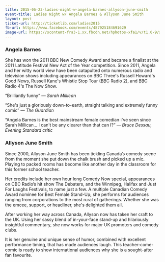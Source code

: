 ```yaml
---
title: 2015-06-23-ladies-night-w-angela-barnes-allyson-june-smith
event-title: Ladies Night w/ Angela Barnes & Allyson June Smith
layout: post
ticket-url: http://ticketlib.com/ladies2015
fb-url: https://www.facebook.com/events/487925184691629
image-url: https://scontent-fra3-1.xx.fbcdn.net/hphotos-xfa1/v/t1.0-9/s720x720/10171652_928113120585081_1031367607626820017_n.jpg?oh=27165bb56c5426b040b87a6a33481248&oe=56322FCF
---
```


### Angela Barnes
She has won the 2011 BBC New Comedy Award and became a finalist at the 2011 Latitude Festival New Act of the Year competition. Since 2011, Angela and her witty world view have been catapulted onto numerous radio and television shows including appearances on BBC Three's Russell Howard's Good News, Russell Kane's Whistle Stop Tour (BBC Radio 2), and BBC Radio 4's The Now Show.

“Brilliantly funny” &mdash; *Sarah Millican*

“She's just a gloriously down-to-earth, straight talking and extremely funny comic” &mdash; *The Guardian*

“Angela Barnes is the best mainstream female comedian I've seen since Sarah Millican… I can't be any clearer than that can I?” &mdash; *Bruce Dessau, Evening Standard critic*

### Allyson June Smith
Since 2000, Allyson June Smith has been tickling Canada’s comedy scene from the moment she put down the chalk brush and picked up a mic. Playing to packed rooms has become like another day in the classroom
for this former school teacher.

Her credits include her own hour long Comedy Now special, appearances on
CBC Radio’s hit show The Debaters, and the Winnipeg, Halifax and Just For Laughs Festivals, to name just a few. A multiple Canadian Comedy Award nominee for Best Female Stand-Up, she performs for audiences ranging from corporations to the most rural of gatherings. Whether she was the emcee, support, or headliner, she's delighted them all.

After working her way across Canada, Allyson now has taken her craft to the UK. Using her sassy blend of in-your-face stand-up and hilariously insightful commentary, she now works for major UK promoters and comedy clubs.

It is her genuine and unique sense of humor, combined with excellent performance timing, that has made audiences laugh. This teacher-come-comic is ready to show international audiences why she is a sought-after fan favourite.